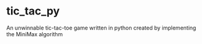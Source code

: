 # tic_tac_py
An unwinnable tic-tac-toe game written in python created by implementing the MiniMax algorithm
